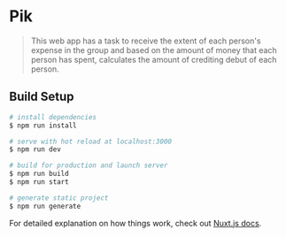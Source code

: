 # Pik

> This web app has a task to receive  the extent of each person&#39;s expense in the  group and based on the amount of money that each person has spent, calculates the amount of  crediting debut of each person.

## Build Setup

``` bash
# install dependencies
$ npm run install

# serve with hot reload at localhost:3000
$ npm run dev

# build for production and launch server
$ npm run build
$ npm run start

# generate static project
$ npm run generate
```

For detailed explanation on how things work, check out [Nuxt.js docs](https://nuxtjs.org).
